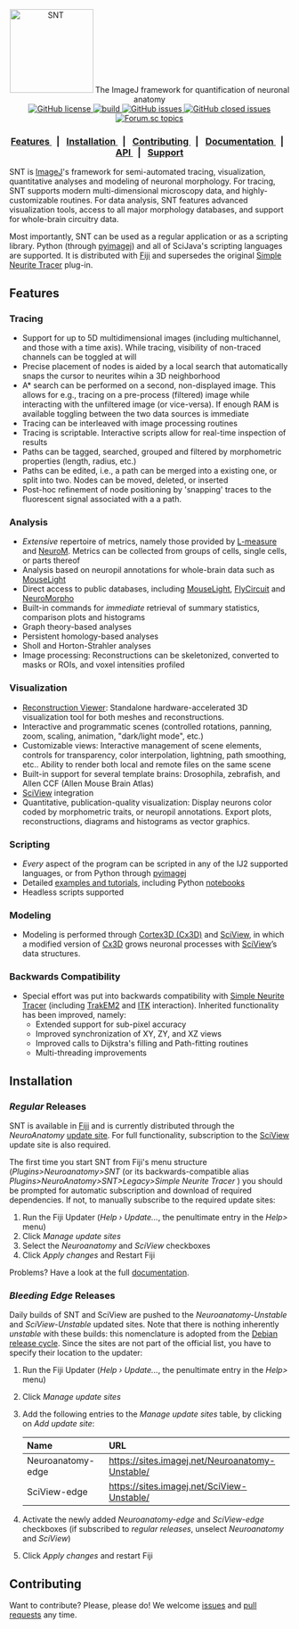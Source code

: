 <div align="center">
  <img src="https://imagej.net/_images/5/5d/SNTLogo512.png" alt="SNT" width="150"> The ImageJ framework for quantification of neuronal anatomy
</div>


<div align="center">
  <!-- License -->
  <a href="https://github.com/morphonets/SNT/blob/master/LICENSE.txt">
    <img alt="GitHub license" src="https://img.shields.io/github/license/morphonets/SNT">
  </a>
  <!-- Build Status -->
  <a href="https://travis-ci.org/morphonets/SNT">
    <img alt="build" src="https://travis-ci.org/morphonets/SNT.svg?branch=master">
  </a>
    <!-- Issues -->
  <a href="https://github.com/morphonets/SNT/issues">
    <img alt="GitHub issues" src="https://img.shields.io/github/issues/morphonets/SNT">
  </a>
  <a href="https://github.com/morphonets/SNT/issues">
    <img alt="GitHub closed issues" src="https://img.shields.io/github/issues-closed/morphonets/SNT">
  </a>
  <a href="https://forum.image.sc/tags/snt">
    <img alt="Forum.sc topics" src="https://img.shields.io/badge/dynamic/json.svg?label=forum&url=https%3A%2F%2Fforum.image.sc%2Ftags%2Fsnt.json&query=%24.topic_list.tags.0.topic_count&suffix=%20topics">
  </a>
</div>
<div align="center">
  <h3>
    <a href="#Features">
      Features
    </a>
    <span style="margin:.5em">|</span>
    <a href="#Installation">
      Installation
    </a>
    <span style="margin:.5em">|</span>
    <a href="#Contributing">
      Contributing
    </a>
    <span style="margin:.5em">|</span>
    <a href="https://imagej.net/SNT">
       Documentation
    </a>
    <span style="margin:.5em">|</span>
    <a href="https://morphonets.github.io/SNT/">
      API
    </a>
    <span style="margin:.5em">|</span>
    <a href="https://forum.image.sc/tag/SNT">
      Support
    </a>
  </h3>
</div>





SNT is [ImageJ](https://imagej.net/)'s framework for semi-automated tracing, visualization, quantitative analyses and modeling of neuronal morphology. For tracing, SNT supports modern multi-dimensional microscopy data, and highly-customizable routines. For data analysis, SNT features advanced visualization tools, access to all major morphology databases, and support for whole-brain circuitry data.

Most importantly, SNT can be used as a regular application or as a scripting library. Python (through [pyimagej](https://github.com/imagej/pyimagej)) and  all of SciJava's scripting languages are supported. It is distributed with [Fiji](https://imagej.net/Fiji) and supersedes the original [Simple Neurite Tracer](#backwards-compatibility) plug-in.

## Features

### Tracing
* Support for up to 5D multidimensional images (including multichannel, and those with a time axis).
  While tracing, visibility of non-traced channels can be toggled at will
* Precise placement of nodes is aided by a local search that automatically snaps the cursor to neurites wihin a 3D neighborhood
* A* search can be performed on a second, non-displayed image.
  This allows for e.g., tracing on a pre-process (filtered) image while interacting with the unfiltered image (or vice-versa). If enough RAM is available toggling between the two data sources is immediate
* Tracing can be interleaved with image processing routines
* Tracing is scriptable. Interactive scripts allow for real-time inspection of results
* Paths can be tagged, searched, grouped and filtered by morphometric properties (length, radius, etc.)
* Paths can be edited, i.e., a path can be merged into a existing one, or split into two. Nodes can be moved, deleted, or inserted
* Post-hoc refinement of node positioning by 'snapping' traces to the fluorescent signal associated with a a path.

### Analysis
* *Extensive* repertoire of metrics, namely those provided by [L-measure](http://cng.gmu.edu:8080/Lm/help/index.htm) and [NeuroM](https://github.com/BlueBrain/NeuroM). Metrics can be collected from groups of cells, single cells, or parts thereof
* Analysis based on neuropil annotations for whole-brain data such as [MouseLight](https://ml-neuronbrowser.janelia.org/)
* Direct access to public databases, including [MouseLight](https://ml-neuronbrowser.janelia.org/), [FlyCircuit](http://www.flycircuit.tw) and [NeuroMorpho](http://neuromorpho.org/)
* Built-in commands for *immediate* retrieval of summary statistics, comparison plots and histograms
* Graph theory-based analyses
* Persistent homology-based analyses
* Sholl and Horton-Strahler analyses
* Image processing: Reconstructions can be skeletonized, converted to masks or ROIs, and voxel intensities profiled

### Visualization
* [Reconstruction Viewer](https://imagej.net/SNT:_Reconstruction_Viewer): Standalone hardware-accelerated 3D visualization tool for both meshes and reconstructions.
* Interactive and programmatic scenes (controlled rotations, panning, zoom, scaling, animation,  "dark/light mode", etc.)
* Customizable views: Interactive management of scene elements, controls for transparency, color interpolation, lightning, path smoothing, etc.. Ability to render both local and remote files on the same scene
* Built-in support for several template brains: Drosophila, zebrafish, and Allen CCF (Allen Mouse Brain Atlas)
* [SciView](https://github.com/scenerygraphics/sciview) integration
* Quantitative, publication-quality visualization: Display neurons color coded by morphometric traits, or neuropil annotations. Export plots, reconstructions, diagrams and histograms as vector graphics.

### Scripting
* *Every* aspect of the program can be scripted in any of the IJ2 supported languages, or from Python through [pyimagej](https://github.com/imagej/pyimagej)
* Detailed [examples and tutorials](https://imagej.net/SNT:_Scripting), including Python [notebooks](https://github.com/morphonets/SNT/tree/master/notebooks)
* Headless scripts supported

### Modeling
* Modeling is performed through [Cortex3D (Cx3D)](https://github.com/morphonets/cx3d) and [SciView](https://imagej.net/SciView "SciView"), in which a modified version of [Cx3D](https://github.com/morphonets/cx3d) grows neuronal processes with [SciView](https://imagej.net/SciView)’s data structures.

### Backwards Compatibility
* Special effort was put into backwards compatibility with  [Simple Neurite Tracer](https://github.com/fiji/SNT)  (including [TrakEM2](https://github.com/trakem2/TrakEM2) and [ITK](https://imagej.net/SNT:_Tubular_Geodesics) interaction). Inherited functionality has been improved, namely:
  * Extended support for sub-pixel accuracy
  * Improved synchronization of XY, ZY, and XZ views
  * Improved calls to Dijkstra's filling and Path-fitting routines
  * Multi-threading improvements


## Installation

### *Regular* Releases
SNT is available in  [Fiji](https://imagej.net/Fiji) and is currently distributed through the *NeuroAnatomy* [update site](https://imagej.net/Update_Sites). For full functionality, subscription to the [SciView](https://imagej.net/SciView) update site is also required.

The first time you start SNT from Fiji's menu structure (*Plugins>Neuroanatomy>SNT* (or its backwards-compatible alias *Plugins>NeuroAnatomy>SNT>Legacy>Simple Neurite Tracer* ) you should be prompted for automatic subscription and download of required dependencies. If not, to manually subscribe to the required update sites:

1.  Run the Fiji Updater (*Help › Update...*, the penultimate entry in the *Help>* menu)
2.  Click *Manage update sites*
3.  Select the *Neuroanatomy* and *SciView* checkboxes
4.  Click *Apply changes* and Restart Fiji

Problems? Have a look at the full [documentation](https://imagej.net/SNT).

### *Bleeding Edge* Releases

Daily builds of SNT and SciView are pushed to the *Neuroanatomy-Unstable* and *SciView-Unstable* updated sites. Note that there is nothing inherently _unstable_ with these builds: this nomenclature is adopted from the [Debian release cycle](https://www.debian.org/releases/). Since the sites are not part of the official list, you have to specify their location to the updater:

1. Run the Fiji Updater (*Help › Update...*, the penultimate entry in the *Help>* menu)

2. Click *Manage update sites*

4.  Add the following entries to the *Manage update sites* table, by clicking on *Add update site*:
    
    | Name              | URL                                             |
    | :---------------- | :---------------------------------------------- |
    | Neuroanatomy-edge | https://sites.imagej.net/Neuroanatomy-Unstable/ |
    | SciView-edge      | https://sites.imagej.net/SciView-Unstable/      |

    
    
6. Activate the newly added *Neuroanatomy-edge* and *SciView-edge* checkboxes (if subscribed to *regular releases*, unselect *Neuroanatomy* and *SciView*)

7. Click *Apply changes* and restart Fiji


## Contributing
Want to contribute? Please, please do! We welcome [issues](https://github.com/morphonets/SNT/issues) and [pull requests](https://github.com/morphonets/SNT/pulls) any time.
